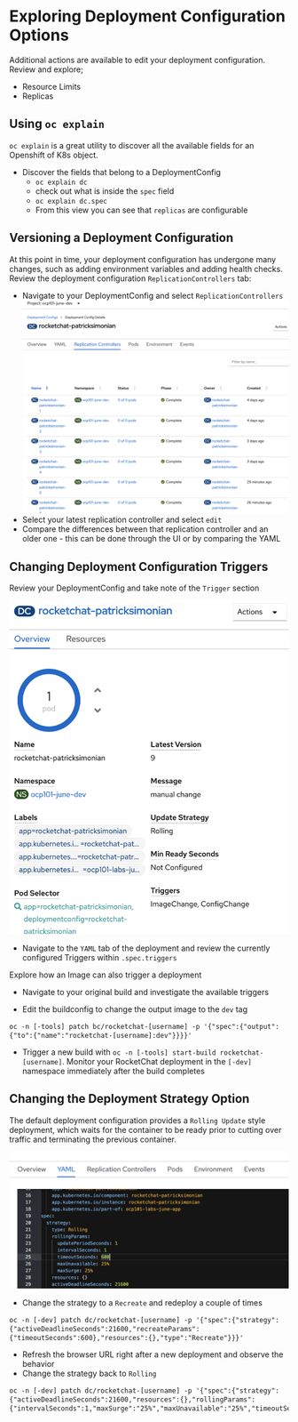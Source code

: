 
# Exploring Deployment Configuration Options
Additional actions are available to edit your deployment configuration. Review and explore; 
  - Resource Limits
  - Replicas

## Using `oc explain`

`oc explain` is a great utility to discover all the available fields for an
Openshift of K8s object. 

- Discover the fields that belong to a DeploymentConfig
  - `oc explain dc`
  - check out what is inside the `spec` field
  - `oc explain dc.spec`
  - From this view you can see that `replicas` are configurable 

## Versioning a Deployment Configuration
At this point in time, your deployment configuration has undergone many changes, such as adding environment variables and adding health checks. 
Review the deployment configuration `ReplicationControllers` tab: 
  - Navigate to your DeploymentConfig and select `ReplicationControllers`
  ![](../assets/openshift101_ss/04_deployment_configuration.png)
  - Select your latest replication controller and select `edit`
  - Compare the differences between that replication controller and an older one - this can be done through the UI or by comparing the YAML

## Changing Deployment Configuration Triggers
Review your DeploymentConfig and take note of the `Trigger` section


![](../assets/openshift101_ss/03_deploy_versions.png)

  - Navigate to the `YAML` tab of the deployment and review the currently configured Triggers within `.spec.triggers`


Explore how an Image can also trigger a deployment
  - Navigate to your original build and investigate the available triggers


  - Edit the buildconfig to change the output image to the `dev` tag
```oc:cli
oc -n [-tools] patch bc/rocketchat-[username] -p '{"spec":{"output":{"to":{"name":"rocketchat-[username]:dev"}}}}'
```
  - Trigger a new build with `oc -n [-tools] start-build rocketchat-[username]`. Monitor your RocketChat deployment in the `[-dev]` namespace immediately after the build completes


## Changing the Deployment Strategy Option
The default deployment configuration provides a `Rolling Update` style deployment, which waits for the container to be ready prior to 
cutting over traffic and terminating the previous container. 

![](../assets/openshift101_ss/03_deployment_strategy_01.png)

  - Change the strategy to a `Recreate` and redeploy a couple of times
```oc:cli
oc -n [-dev] patch dc/rocketchat-[username] -p '{"spec":{"strategy":{"activeDeadlineSeconds":21600,"recreateParams":{"timeoutSeconds":600},"resources":{},"type":"Recreate"}}}'
```
  - Refresh the browser URL right after a new deployment and observe the behavior
  - Change the strategy back to `Rolling`
```oc:cli
oc -n [-dev] patch dc/rocketchat-[username] -p '{"spec":{"strategy":{"activeDeadlineSeconds":21600,"resources":{},"rollingParams":{"intervalSeconds":1,"maxSurge":"25%","maxUnavailable":"25%","timeoutSeconds":600,"updatePeriodSeconds":1},"type":"Rolling"}}}'
```

